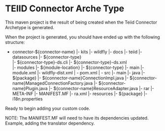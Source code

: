 TEIID Connector Arche Type
================

This maven project is the result of being created when the Teiid Connector Archetype is generated.  

When the project is generated, you should have ended up with the following structure:

-  connector-${connector-name}
	|-	kits
		|-	wildfly
			|-	docs
				|-	teiid
					|-	datasources
						|-	${connector-type}	
							|-	${connector-type}-ds.cli
							|-  ${connector-type}-ds.xml		
			|-	modules
				|-	${module-location}
					|-	${connector-type}
						|-	main
							|-	module.xml
		|-	wildfly-dist.xml 
	| -	pom.xml
	| -	src
		|-	main
			|-	java
				|-	${package}
					|-	${connector-name}ConnectionImpl.java
					|-	${connector-name}ManagedConnectionFactory.java
					|-	${connector-name}Plugin.java
					|-	${connector-name}ResourceAdapter.java
			|-	rar
				|-	META-INF
					|-	MANIFEST.MF
					|-	ra.xml
			|-	resources
				|-	${package}
						|-	i18n.properties


Ready to begin adding your custom code.

NOTE:  The MANIFEST.MF will need to have its dependencies updated.  Example, adding
the translator dependency. 

